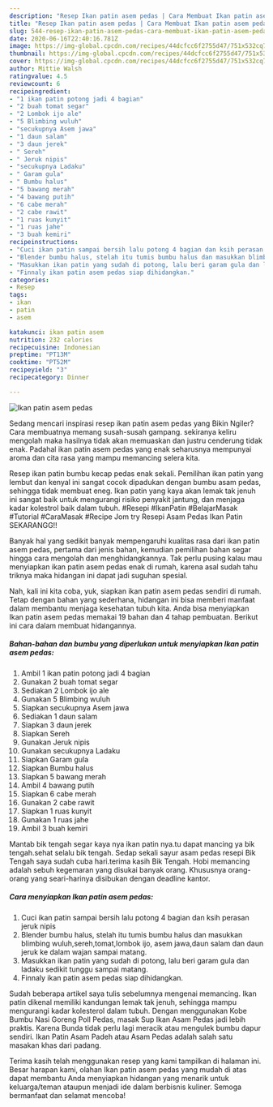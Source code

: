 ```yaml
---
description: "Resep Ikan patin asem pedas | Cara Membuat Ikan patin asem pedas Yang Sempurna"
title: "Resep Ikan patin asem pedas | Cara Membuat Ikan patin asem pedas Yang Sempurna"
slug: 544-resep-ikan-patin-asem-pedas-cara-membuat-ikan-patin-asem-pedas-yang-sempurna
date: 2020-06-16T22:40:16.781Z
image: https://img-global.cpcdn.com/recipes/44dcfcc6f2755d47/751x532cq70/ikan-patin-asem-pedas-foto-resep-utama.jpg
thumbnail: https://img-global.cpcdn.com/recipes/44dcfcc6f2755d47/751x532cq70/ikan-patin-asem-pedas-foto-resep-utama.jpg
cover: https://img-global.cpcdn.com/recipes/44dcfcc6f2755d47/751x532cq70/ikan-patin-asem-pedas-foto-resep-utama.jpg
author: Mittie Walsh
ratingvalue: 4.5
reviewcount: 6
recipeingredient:
- "1 ikan patin potong jadi 4 bagian"
- "2 buah tomat segar"
- "2 Lombok ijo ale"
- "5 Blimbing wuluh"
- "secukupnya Asem jawa"
- "1 daun salam"
- "3 daun jerek"
- " Sereh"
- " Jeruk nipis"
- "secukupnya Ladaku"
- " Garam gula"
- " Bumbu halus"
- "5 bawang merah"
- "4 bawang putih"
- "6 cabe merah"
- "2 cabe rawit"
- "1 ruas kunyit"
- "1 ruas jahe"
- "3 buah kemiri"
recipeinstructions:
- "Cuci ikan patin sampai bersih lalu potong 4 bagian dan ksih perasan jeruk nipis"
- "Blender bumbu halus, stelah itu tumis bumbu halus dan masukkan blimbing wuluh,sereh,tomat,lombok ijo, asem jawa,daun salam dan daun jeruk ke dalam wajan sampai matang."
- "Masukkan ikan patin yang sudah di potong, lalu beri garam gula dan ladaku sedikit tunggu sampai matang."
- "Finnaly ikan patin asem pedas siap dihidangkan."
categories:
- Resep
tags:
- ikan
- patin
- asem

katakunci: ikan patin asem 
nutrition: 232 calories
recipecuisine: Indonesian
preptime: "PT13M"
cooktime: "PT52M"
recipeyield: "3"
recipecategory: Dinner

---
```



![Ikan patin asem pedas](https://img-global.cpcdn.com/recipes/44dcfcc6f2755d47/751x532cq70/ikan-patin-asem-pedas-foto-resep-utama.jpg)

Sedang mencari inspirasi resep ikan patin asem pedas yang Bikin Ngiler? Cara membuatnya memang susah-susah gampang. sekiranya keliru mengolah maka hasilnya tidak akan memuaskan dan justru cenderung tidak enak. Padahal ikan patin asem pedas yang enak seharusnya mempunyai aroma dan cita rasa yang mampu memancing selera kita.

Resep ikan patin bumbu kecap pedas enak sekali. Pemilihan ikan patin yang lembut dan kenyal ini sangat cocok dipadukan dengan bumbu asam pedas, sehingga tidak membuat eneg. Ikan patin yang kaya akan lemak tak jenuh ini sangat baik untuk mengurangi risiko penyakit jantung, dan menjaga kadar kolestrol baik dalam tubuh. #Resepi #IkanPatin #BelajarMasak #Tutorial #CaraMasak #Recipe Jom try Resepi Asam Pedas Ikan Patin SEKARANGG!!

Banyak hal yang sedikit banyak mempengaruhi kualitas rasa dari ikan patin asem pedas, pertama dari jenis bahan, kemudian pemilihan bahan segar hingga cara mengolah dan menghidangkannya. Tak perlu pusing kalau mau menyiapkan ikan patin asem pedas enak di rumah, karena asal sudah tahu triknya maka hidangan ini dapat jadi suguhan spesial.


Nah, kali ini kita coba, yuk, siapkan ikan patin asem pedas sendiri di rumah. Tetap dengan bahan yang sederhana, hidangan ini bisa memberi manfaat dalam membantu menjaga kesehatan tubuh kita. Anda bisa menyiapkan Ikan patin asem pedas memakai 19 bahan dan 4 tahap pembuatan. Berikut ini cara dalam membuat hidangannya.

<!--inarticleads1-->

##### Bahan-bahan dan bumbu yang diperlukan untuk menyiapkan Ikan patin asem pedas:

1. Ambil 1 ikan patin potong jadi 4 bagian
1. Gunakan 2 buah tomat segar
1. Sediakan 2 Lombok ijo ale
1. Gunakan 5 Blimbing wuluh
1. Siapkan secukupnya Asem jawa
1. Sediakan 1 daun salam
1. Siapkan 3 daun jerek
1. Siapkan  Sereh
1. Gunakan  Jeruk nipis
1. Gunakan secukupnya Ladaku
1. Siapkan  Garam gula
1. Siapkan  Bumbu halus
1. Siapkan 5 bawang merah
1. Ambil 4 bawang putih
1. Siapkan 6 cabe merah
1. Gunakan 2 cabe rawit
1. Siapkan 1 ruas kunyit
1. Gunakan 1 ruas jahe
1. Ambil 3 buah kemiri


Mantab bik tengah segar kaya nya ikan patin nya.tu dapat mancing ya bik tengah.sehat selalu bik tengah. Sedap sekali sayur asam pedas resepi Bik Tengah saya sudah cuba hari.terima kasih Bik Tengah. Hobi memancing adalah sebuh kegemaran yang disukai banyak orang. Khususnya orang-orang yang seari-harinya disibukan dengan deadline kantor. 

<!--inarticleads2-->

##### Cara menyiapkan Ikan patin asem pedas:

1. Cuci ikan patin sampai bersih lalu potong 4 bagian dan ksih perasan jeruk nipis
1. Blender bumbu halus, stelah itu tumis bumbu halus dan masukkan blimbing wuluh,sereh,tomat,lombok ijo, asem jawa,daun salam dan daun jeruk ke dalam wajan sampai matang.
1. Masukkan ikan patin yang sudah di potong, lalu beri garam gula dan ladaku sedikit tunggu sampai matang.
1. Finnaly ikan patin asem pedas siap dihidangkan.


Sudah beberapa artikel saya tulis sebelumnya mengenai memancing. Ikan patin dikenal memiliki kandungan lemak tak jenuh, sehingga mampu mengurangi kadar kolesterol dalam tubuh. Dengan menggunakan Kobe Bumbu Nasi Goreng Poll Pedas, masak Sup Ikan Asam Pedas jadi lebih praktis. Karena Bunda tidak perlu lagi meracik atau mengulek bumbu dapur sendiri. Ikan Patin Asam Padeh atau Asam Pedas adalah salah satu masakan khas dari padang. 

Terima kasih telah menggunakan resep yang kami tampilkan di halaman ini. Besar harapan kami, olahan Ikan patin asem pedas yang mudah di atas dapat membantu Anda menyiapkan hidangan yang menarik untuk keluarga/teman ataupun menjadi ide dalam berbisnis kuliner. Semoga bermanfaat dan selamat mencoba!
